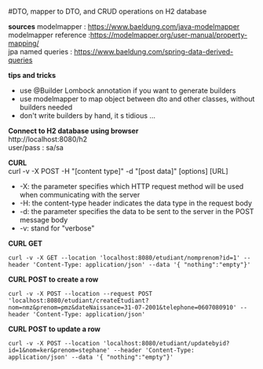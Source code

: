 #DTO, mapper to DTO, and CRUD operations on H2 database  

**sources**
modelmapper : https://www.baeldung.com/java-modelmapper  
modelmapper reference :https://modelmapper.org/user-manual/property-mapping/  
jpa named queries : https://www.baeldung.com/spring-data-derived-queries  

**tips and tricks**  
- use @Builder Lombock annotation if you want to generate builders
- use <artifactId>modelmapper</artifactId> to map object between dto and other classes, without builders needed
- don't write builders by hand, it s tidious ... 

**Connect to H2 database using browser**  
http://localhost:8080/h2  
user/pass : sa/sa  

**CURL**  
curl -v -X POST -H "[content type]" -d "[post data]" [options] [URL]  
- -X: the parameter specifies which HTTP request method will be used when communicating with the server
- -H: the content-type header indicates the data type in the request body
- -d: the parameter specifies the data to be sent to the server in the POST message body
- -v: stand for "verbose"

**CURL GET**  
```
curl -v -X GET --location 'localhost:8080/etudiant/nomprenom?id=1' --header 'Content-Type: application/json' --data '{ "nothing":"empty"}'
```

**CURL POST to create a row**  
```
curl -v -X POST --location --request POST 'localhost:8080/etudiant/createEtudiant?nom=nmz&prenom=pmz&dateNaissance=31-07-2001&telephone=0607080910' --header 'Content-Type: application/json'
```

**CURL POST to update a row**  
```
curl -v -X POST --location 'localhost:8080/etudiant/updatebyid?id=1&nom=ker&prenom=stephane' --header 'Content-Type: application/json' --data '{ "nothing":"empty"}'
```




